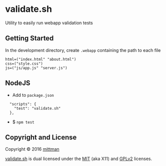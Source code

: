 # validate.sh
Utility to easily run webapp validation tests

## Getting Started
In the development directory, create `.webapp` containing the path to each file
```
html=("index.html" "about.html")
css=("style.css")
js=("js/app.js" "server.js")
```

## NodeJS
* Add to `package.json`
```
  "scripts": {
    "test": "validate.sh"
  },
```
* $ `npm test`

## Copyright and License
Copyright &copy; 2016 [mittman](https://github.com/mittman)

[validate.sh](https://github.com/mittman/validate.sh/blob/master/validate.sh) is dual licensed under the [MIT](LICENSE) (aka X11) and [GPLv2](COPYING) licenses.
